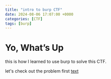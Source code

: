 ```yaml
---
title: "intro to burp CTF"
date: 2024-08-06 17:07:00 +0000
categories: [CTF]
tags: [burp]
---
```


# Yo, What’s Up

this is how I learned to use burp to solve this CTF.

let's check out the problem first
[text](https://play.picoctf.org/practice/challenge/419?category=1&difficulty=1&page=1)
